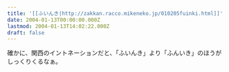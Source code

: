 ```yaml
---
title: '[[ふいんき|http://zakkan.racco.mikeneko.jp/010205fuinki.html]]'
date: 2004-01-13T00:00:00.000Z
lastmod: 2004-01-13T14:02:22.000Z
draft: false
---
```


確かに、関西のイントネーションだと、「ふいんき」より「ふんいき」のほうがしっくりくるなぁ。
